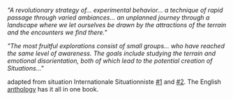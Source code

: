 _"A revolutionary strategy of... experimental behavior... a technique of rapid passage through varied ambiances... an unplanned journey through a landscape where we let ourselves be drawn by the attractions of the terrain and the encounters we find there."_ 

_"The most fruitful explorations consist of small groups... who have reached the same level of awareness. The goals include studying the terrain and emotional disorientation, both of which lead to the potential creation of Situations..."_

adapted from situation Internationale Situationniste [#1](http://www.cddc.vt.edu/sionline/si/definitions.html) and [#2](http://www.cddc.vt.edu/sionline/si/theory.html). The English [anthology](https://www.goodreads.com/book/show/28061.Situationist_International_Anthology?ac=1&from_search=true) has it all in one book. 